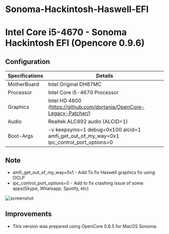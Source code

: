 # Sonoma-Hackintosh-Haswell-EFI

# Intel Core i5-4670 - Sonoma Hackintosh EFI (Opencore 0.9.6)
## Configuration

| Specifications | Details                                                  |
| ------------------- | ------------------------------------------- |
| MotherBoard     | Intel Original DH87MC      					|
| Processor           | Intel Core i5-4670 Processor    		    |
| Graphics | Intel HD 4600 (https://github.com/dortania/OpenCore-Legacy-Patcher/)              |
| Audio          | Realtek ALC892 audio (ALCID=1)            |
| Boot-Args | -v keepsyms=1 debug=0x100 alcid=1 amfi_get_out_of_my_way=0x1 ipc_control_port_options=0 |

## Note
- amfi_get_out_of_my_way=0x1 - Add To fix Haswell graphics fix using OCLP
- ipc_control_port_options=0 - Add to fix crashing issue of some apps(Skype, Whatsapp, Spotify, etc)

![screenshot](https://github.com/Nishit-Chauhan/Sonoma-Hackintosh-Haswell-EFI/assets/45855322/6e030ec6-68e7-44ad-8f8b-c0d90db50a6c)

## Improvements
- This version was prepared using OpenCore 0.8.5 for MacOS Sonoma.
